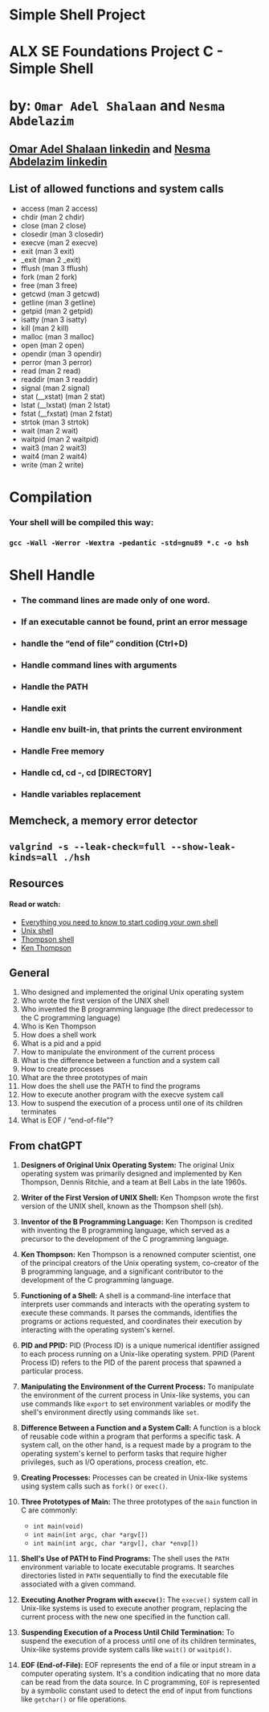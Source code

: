 # Simple Shell Project 
# ALX SE Foundations Project  C - Simple Shell
# by: `Omar Adel Shalaan` and `Nesma Abdelazim`
## [Omar Adel Shalaan linkedin](https://www.linkedin.com/in/omar-adel-shalaan/) and [Nesma Abdelazim linkedin](https://www.linkedin.com/in/nesma-abdelazim/)


## List of allowed functions and system calls
- access (man 2 access)
- chdir (man 2 chdir)
- close (man 2 close)
- closedir (man 3 closedir)
- execve (man 2 execve)
- exit (man 3 exit)
- _exit (man 2 _exit)
- fflush (man 3 fflush)
- fork (man 2 fork)
- free (man 3 free)
- getcwd (man 3 getcwd)
- getline (man 3 getline)
- getpid (man 2 getpid)
- isatty (man 3 isatty)
- kill (man 2 kill)
- malloc (man 3 malloc)
- open (man 2 open)
- opendir (man 3 opendir)
- perror (man 3 perror)
- read (man 2 read)
- readdir (man 3 readdir)
- signal (man 2 signal)
- stat (__xstat) (man 2 stat)
- lstat (__lxstat) (man 2 lstat)
- fstat (__fxstat) (man 2 fstat)
- strtok (man 3 strtok)
- wait (man 2 wait)
- waitpid (man 2 waitpid)
- wait3 (man 2 wait3)
- wait4 (man 2 wait4)
- write (man 2 write)

# Compilation
### Your shell will be compiled this way:
### `gcc -Wall -Werror -Wextra -pedantic -std=gnu89 *.c -o hsh`

# Shell Handle 
- ### The command lines are made only of one word.
- ### If an executable cannot be found, print an error message
- ### handle the “end of file” condition (Ctrl+D)
- ### Handle command lines with arguments
- ### Handle the PATH
- ### Handle exit
- ### Handle env built-in, that prints the current environment
- ### Handle Free memory
- ### Handle cd, cd -, cd [DIRECTORY]
- ### Handle variables replacement







## Memcheck, a memory error detector
## `valgrind -s --leak-check=full --show-leak-kinds=all ./hsh`




## Resources
#### Read or watch:
- [Everything you need to know to start coding your own shell](https://intranet.alxswe.com/concepts/64)
- [Unix shell](https://en.wikipedia.org/wiki/Unix_shell)
- [Thompson shell](https://intranet.alxswe.com/rltoken/7LJOp2qP7qHUcsOK2-F3qA)
- [Ken Thompson](https://intranet.alxswe.com/rltoken/wTSu31ZP1f7fFTJFgRQC7w)

## General
1. Who designed and implemented the original Unix operating system
2. Who wrote the first version of the UNIX shell
3. Who invented the B programming language (the direct predecessor to the C programming language)
4. Who is Ken Thompson
5. How does a shell work
6. What is a pid and a ppid
7. How to manipulate the environment of the current process
8. What is the difference between a function and a system call
9. How to create processes
10. What are the three prototypes of main
11. How does the shell use the PATH to find the programs
12. How to execute another program with the execve system call
13. How to suspend the execution of a process until one of its children terminates
14. What is EOF / “end-of-file”?

## From chatGPT
1. **Designers of Original Unix Operating System:** The original Unix operating system was primarily designed and implemented by Ken Thompson, Dennis Ritchie, and a team at Bell Labs in the late 1960s.

2. **Writer of the First Version of UNIX Shell:** Ken Thompson wrote the first version of the UNIX shell, known as the Thompson shell (sh).

3. **Inventor of the B Programming Language:** Ken Thompson is credited with inventing the B programming language, which served as a precursor to the development of the C programming language.

4. **Ken Thompson:** Ken Thompson is a renowned computer scientist, one of the principal creators of the Unix operating system, co-creator of the B programming language, and a significant contributor to the development of the C programming language.

5. **Functioning of a Shell:** A shell is a command-line interface that interprets user commands and interacts with the operating system to execute these commands. It parses the commands, identifies the programs or actions requested, and coordinates their execution by interacting with the operating system's kernel.

6. **PID and PPID:** PID (Process ID) is a unique numerical identifier assigned to each process running on a Unix-like operating system. PPID (Parent Process ID) refers to the PID of the parent process that spawned a particular process.

7. **Manipulating the Environment of the Current Process:** To manipulate the environment of the current process in Unix-like systems, you can use commands like `export` to set environment variables or modify the shell's environment directly using commands like `set`.

8. **Difference Between a Function and a System Call:** A function is a block of reusable code within a program that performs a specific task. A system call, on the other hand, is a request made by a program to the operating system's kernel to perform tasks that require higher privileges, such as I/O operations, process creation, etc.

9. **Creating Processes:** Processes can be created in Unix-like systems using system calls such as `fork()` or `exec()`.

10. **Three Prototypes of Main:** The three prototypes of the `main` function in C are commonly:
    - `int main(void)`
    - `int main(int argc, char *argv[])`
    - `int main(int argc, char *argv[], char *envp[])`

11. **Shell's Use of PATH to Find Programs:** The shell uses the `PATH` environment variable to locate executable programs. It searches directories listed in `PATH` sequentially to find the executable file associated with a given command.

12. **Executing Another Program with `execve()`:** The `execve()` system call in Unix-like systems is used to execute another program, replacing the current process with the new one specified in the function call.

13. **Suspending Execution of a Process Until Child Termination:** To suspend the execution of a process until one of its children terminates, Unix-like systems provide system calls like `wait()` or `waitpid()`.

14. **EOF (End-of-File):** EOF represents the end of a file or input stream in a computer operating system. It's a condition indicating that no more data can be read from the data source. In C programming, `EOF` is represented by a symbolic constant used to detect the end of input from functions like `getchar()` or file operations.










